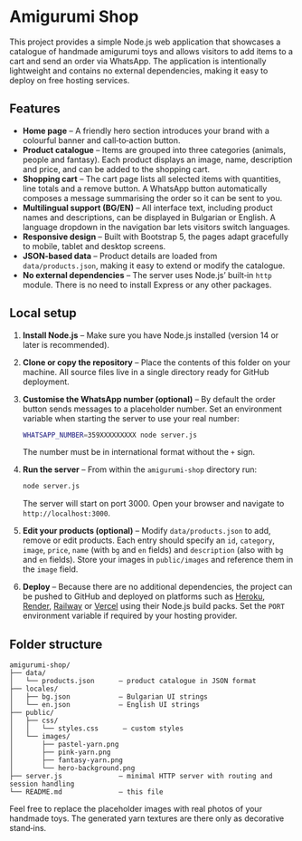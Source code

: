 # Amigurumi Shop

This project provides a simple Node.js web application that showcases a catalogue of handmade amigurumi toys and allows visitors to add items to a cart and send an order via WhatsApp. The application is intentionally lightweight and contains no external dependencies, making it easy to deploy on free hosting services.

## Features

* **Home page** – A friendly hero section introduces your brand with a colourful banner and call‑to‑action button.
* **Product catalogue** – Items are grouped into three categories (animals, people and fantasy). Each product displays an image, name, description and price, and can be added to the shopping cart.
* **Shopping cart** – The cart page lists all selected items with quantities, line totals and a remove button. A WhatsApp button automatically composes a message summarising the order so it can be sent to you.
* **Multilingual support (BG/EN)** – All interface text, including product names and descriptions, can be displayed in Bulgarian or English. A language dropdown in the navigation bar lets visitors switch languages.
* **Responsive design** – Built with Bootstrap 5, the pages adapt gracefully to mobile, tablet and desktop screens.
* **JSON‑based data** – Product details are loaded from `data/products.json`, making it easy to extend or modify the catalogue.
* **No external dependencies** – The server uses Node.js’ built‑in `http` module. There is no need to install Express or any other packages.

## Local setup

1. **Install Node.js** – Make sure you have Node.js installed (version 14 or later is recommended).
2. **Clone or copy the repository** – Place the contents of this folder on your machine. All source files live in a single directory ready for GitHub deployment.
3. **Customise the WhatsApp number (optional)** – By default the order button sends messages to a placeholder number. Set an environment variable when starting the server to use your real number:

   ```bash
   WHATSAPP_NUMBER=359XXXXXXXXX node server.js
   ```

   The number must be in international format without the `+` sign.

4. **Run the server** – From within the `amigurumi-shop` directory run:

   ```bash
   node server.js
   ```

   The server will start on port 3000. Open your browser and navigate to `http://localhost:3000`.

5. **Edit your products (optional)** – Modify `data/products.json` to add, remove or edit products. Each entry should specify an `id`, `category`, `image`, `price`, `name` (with `bg` and `en` fields) and `description` (also with `bg` and `en` fields). Store your images in `public/images` and reference them in the `image` field.

6. **Deploy** – Because there are no additional dependencies, the project can be pushed to GitHub and deployed on platforms such as [Heroku](https://www.heroku.com/), [Render](https://render.com/), [Railway](https://railway.app/) or [Vercel](https://vercel.com/) using their Node.js build packs. Set the `PORT` environment variable if required by your hosting provider.

## Folder structure

```
amigurumi-shop/
├── data/
│   └── products.json      – product catalogue in JSON format
├── locales/
│   ├── bg.json            – Bulgarian UI strings
│   └── en.json            – English UI strings
├── public/
│   ├── css/
│   │   └── styles.css      – custom styles
│   └── images/
│       ├── pastel-yarn.png
│       ├── pink-yarn.png
│       ├── fantasy-yarn.png
│       └── hero-background.png
├── server.js              – minimal HTTP server with routing and session handling
└── README.md              – this file
```

Feel free to replace the placeholder images with real photos of your handmade toys. The generated yarn textures are there only as decorative stand‑ins.
